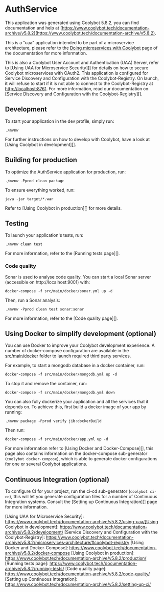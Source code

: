 # AuthService

This application was generated using Coolybot 5.8.2, you can find documentation and help at [https://www.coolybot.tech/documentation-archive/v5.8.2](https://www.coolybot.tech/documentation-archive/v5.8.2).

This is a "uaa" application intended to be part of a microservice architecture, please refer to the [Doing microservices with Coolybot][] page of the documentation for more information.

This is also a Coolybot User Account and Authentication (UAA) Server, refer to [Using UAA for Microservice Security][] for details on how to secure Coolybot microservices with OAuth2.
This application is configured for Service Discovery and Configuration with the Coolybot-Registry. On launch, it will refuse to start if it is not able to connect to the Coolybot-Registry at [http://localhost:8761](http://localhost:8761). For more information, read our documentation on [Service Discovery and Configuration with the Coolybot-Registry][].

## Development

To start your application in the dev profile, simply run:

    ./mvnw

For further instructions on how to develop with Coolybot, have a look at [Using Coolybot in development][].

## Building for production

To optimize the AuthService application for production, run:

    ./mvnw -Pprod clean package

To ensure everything worked, run:

    java -jar target/*.war

Refer to [Using Coolybot in production][] for more details.

## Testing

To launch your application's tests, run:

    ./mvnw clean test

For more information, refer to the [Running tests page][].

### Code quality

Sonar is used to analyse code quality. You can start a local Sonar server (accessible on http://localhost:9001) with:

```
docker-compose -f src/main/docker/sonar.yml up -d
```

Then, run a Sonar analysis:

```
./mvnw -Pprod clean test sonar:sonar
```

For more information, refer to the [Code quality page][].

## Using Docker to simplify development (optional)

You can use Docker to improve your Coolybot development experience. A number of docker-compose configuration are available in the [src/main/docker](src/main/docker) folder to launch required third party services.

For example, to start a mongodb database in a docker container, run:

    docker-compose -f src/main/docker/mongodb.yml up -d

To stop it and remove the container, run:

    docker-compose -f src/main/docker/mongodb.yml down

You can also fully dockerize your application and all the services that it depends on.
To achieve this, first build a docker image of your app by running:

    ./mvnw package -Pprod verify jib:dockerBuild

Then run:

    docker-compose -f src/main/docker/app.yml up -d

For more information refer to [Using Docker and Docker-Compose][], this page also contains information on the docker-compose sub-generator (`coolybot docker-compose`), which is able to generate docker configurations for one or several Coolybot applications.

## Continuous Integration (optional)

To configure CI for your project, run the ci-cd sub-generator (`coolybot ci-cd`), this will let you generate configuration files for a number of Continuous Integration systems. Consult the [Setting up Continuous Integration][] page for more information.

[coolybot homepage and latest documentation]: https://www.coolybot.tech
[coolybot 5.8.2 archive]: https://www.coolybot.tech/documentation-archive/v5.8.2
[doing microservices with coolybot]: https://www.coolybot.tech/documentation-archive/v5.8.2/microservices-architecture/

[Using UAA for Microservice Security]: https://www.coolybot.tech/documentation-archive/v5.8.2/using-uaa/[Using Coolybot in development]: https://www.coolybot.tech/documentation-archive/v5.8.2/development/
[Service Discovery and Configuration with the Coolybot-Registry]: https://www.coolybot.tech/documentation-archive/v5.8.2/microservices-architecture/#coolybot-registry
[Using Docker and Docker-Compose]: https://www.coolybot.tech/documentation-archive/v5.8.2/docker-compose
[Using Coolybot in production]: https://www.coolybot.tech/documentation-archive/v5.8.2/production/
[Running tests page]: https://www.coolybot.tech/documentation-archive/v5.8.2/running-tests/
[Code quality page]: https://www.coolybot.tech/documentation-archive/v5.8.2/code-quality/
[Setting up Continuous Integration]: https://www.coolybot.tech/documentation-archive/v5.8.2/setting-up-ci/
